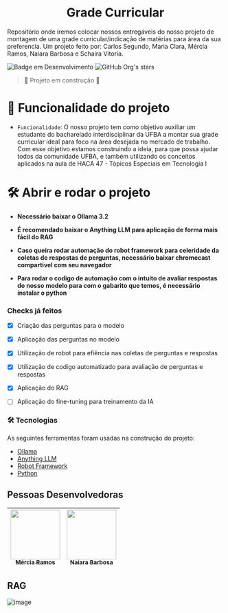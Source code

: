 <h1 align="center"> Grade Curricular </h1>

Repositório onde iremos colocar nossos entregáveis do nosso projeto de montagem de uma grade curricular/indicação de matérias para área da sua preferencia. Um projeto feito por: Carlos Segundo, Maria Clara, Mércia Ramos, Naiara Barbosa e Schaira Vitoria.

![Badge em Desenvolvimento](http://img.shields.io/static/v1?label=STATUS&message=EM%20DESENVOLVIMENTO&color=GREEN&style=for-the-badge)
![GitHub Org's stars](https://img.shields.io/github/stars/camilafernanda?style=social)
> :construction: Projeto em construção :construction:


# :hammer: Funcionalidade do projeto

- `Funcionalidade`: O nosso projeto tem como objetivo auxiliar um estudante do bacharelado interdisciplinar da UFBA a montar sua grade curricular ideal para foco na área desejada no mercado de trabalho. Com esse objetivo estamos construindo a ideia, para que possa ajudar todos da comunidade UFBA, e também utilizando os conceitos aplicados na aula de HACA 47 - Tópicos Especiais em Tecnologia I



# 🛠️ Abrir e rodar o projeto

- **Necessário baixar o Ollama 3.2** 

- **É recomendado baixar o Anything LLM para aplicação de forma mais fácil do RAG**

- **Caso queira rodar automação do robot framework para celeridade da coletas de respostas de perguntas, necessário baixar chromecast compartivel com seu navegador**

- **Para rodar o codigo de automação com o intuito de avaliar respostas do nosso modelo para com o gabarito que temos, é necessário instalar o python**

### Checks já feitos

- [x] Criação das perguntas para o modelo
- [x] Aplicação das perguntas no modelo
- [x] Utilização de robot para efiência nas coletas de perguntas e respostas
- [x] Utilização de codigo automatizado para avaliação de perguntas e respostas
- [x] Aplicação do RAG
- [ ] Aplicação do fine-tuning para treinamento da IA


### 🛠 Tecnologias

As seguintes ferramentas foram usadas na construção do projeto:

- [Ollama](https://ollama.com/download)
- [Anything LLM](https://anythingllm.com/desktop)
- [Robot Framework](https://robotframework.org/)
- [Python](https://www.python.org/)


## Pessoas Desenvolvedoras


| [<img loading="lazy" src="https://avatars.githubusercontent.com/u/60400472?v=4" width=115><br><sub> Mércia Ramos</sub>](https://github.com/merciaramos) |  [<img loading="lazy" src="https://avatars.githubusercontent.com/u/115239281?v=4" width=115><br><sub>Naiara Barbosa</sub>](https://github.com/guilhermeonrails) |  
| :---: | :---: |


## RAG

![image](https://github.com/user-attachments/assets/03dc0ccc-88ee-481b-9e5a-4c2214923d85)




